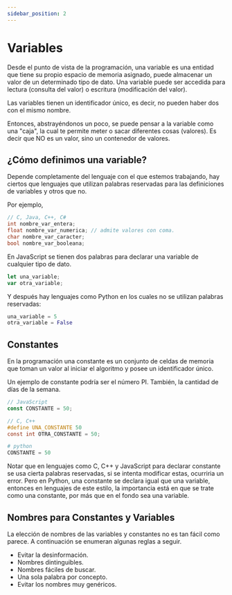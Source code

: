 ```yaml
---
sidebar_position: 2
---
```


# Variables

Desde el punto de vista de la programación, una variable es una entidad que tiene su propio espacio de memoria asignado, puede almacenar un valor de un determinado tipo de dato. Una variable puede ser accedida para lectura (consulta del valor) o escritura (modificación del valor).

Las variables tienen un identificador único, es decir, no pueden haber dos con el mismo nombre.

Entonces, abstrayéndonos un poco, se puede pensar a la variable como una "caja", la cual te permite meter o sacar diferentes cosas (valores). Es decir que NO es un valor, sino un contenedor de valores.

## ¿Cómo definimos una variable?

Depende completamente del lenguaje con el que estemos trabajando, hay ciertos que lenguajes que utilizan palabras reservadas para las definiciones de variables y otros que no.

Por ejemplo,

```c
// C, Java, C++, C#
int nombre_var_entera;
float nombre_var_numerica; // admite valores con coma.
char nombre_var_caracter;
bool nombre_var_booleana;
```

En JavaScript se tienen dos palabras para declarar una variable de cualquier tipo de dato.
```javascript
let una_variable;
var otra_variable;
```

Y después hay lenguajes como Python en los cuales no se utilizan palabras reservadas:
```py
una_variable = 5
otra_variable = False
```
## Constantes

En la programación una constante es un conjunto de celdas de memoria que toman un valor al iniciar el algoritmo y posee un identificador único.

Un ejemplo de constante podría ser el número PI. También, la cantidad de días de la semana.

```javascript
// JavaScript
const CONSTANTE = 50;
```

```c
// C, C++
#define UNA_CONSTANTE 50
const int OTRA_CONSTANTE = 50;
``` 

```py
# python
CONSTANTE = 50
```

Notar que en lenguajes como C, C++ y JavaScript para declarar constante se usa cierta palabras reservadas, si se intenta modificar estas, ocurriria un error. Pero en Python, una constante se declara igual que una variable, entonces en lenguajes de este estilo, la importancia está en que se trate como una constante, por más que en el fondo sea una variable.

## Nombres para Constantes y Variables
La elección de nombres de las variables y constantes no es tan fácil como parece. A continuación se enumeran algunas reglas a seguir.

- Evitar la desinformación.
- Nombres dintinguibles.
- Nombres fáciles de buscar.
- Una sola palabra por concepto.
- Evitar los nombres muy genéricos.
